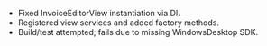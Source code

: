 - Fixed InvoiceEditorView instantiation via DI.
- Registered view services and added factory methods.
- Build/test attempted; fails due to missing WindowsDesktop SDK.
